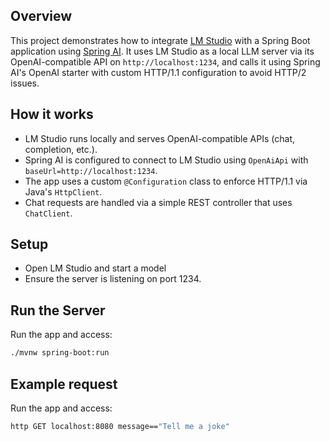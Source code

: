 ## Overview

This project demonstrates how to integrate [LM Studio](https://lmstudio.ai/) with a Spring Boot application using [Spring AI](https://docs.spring.io/spring-ai/). It uses LM Studio as a local LLM server via its OpenAI-compatible API on `http://localhost:1234`, and calls it using Spring AI's OpenAI starter with custom HTTP/1.1 configuration to avoid HTTP/2 issues.

## How it works

- LM Studio runs locally and serves OpenAI-compatible APIs (chat, completion, etc.).
- Spring AI is configured to connect to LM Studio using `OpenAiApi` with `baseUrl=http://localhost:1234`.
- The app uses a custom `@Configuration` class to enforce HTTP/1.1 via Java's `HttpClient`.
- Chat requests are handled via a simple REST controller that uses `ChatClient`.

## Setup
- Open LM Studio and start a model
- Ensure the server is listening on port 1234.

## Run the Server

Run the app and access:
```bash
./mvnw spring-boot:run
```

## Example request

Run the app and access:
```bash
http GET localhost:8080 message=="Tell me a joke"